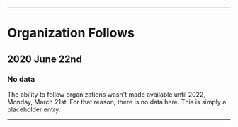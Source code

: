 
***

# Organization Follows

## 2020 June 22nd

### No data

The ability to follow organizations wasn't made available until 2022, Monday, March 21st. For that reason, there is no data here. This is simply a placeholder entry.

***
